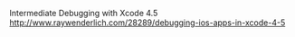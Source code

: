 Intermediate Debugging with Xcode 4.5
<http://www.raywenderlich.com/28289/debugging-ios-apps-in-xcode-4-5>